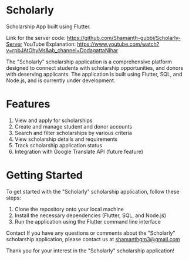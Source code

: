 # Scholarly

Scholarship App built using Flutter.

Link for the server code: https://github.com/Shamanth-gubbi/Scholarly-Server
YouTube Explanation: https://www.youtube.com/watch?v=rpbJAtOhyMs&ab_channel=DodagattaNihar

The "Scholarly" scholarship application is a comprehensive platform designed to connect students with scholarship opportunities, and donors with deserving applicants. The application is built using Flutter, SQL, and Node.js, and is currently under development.

# Features
1. View and apply for scholarships
2. Create and manage student and donor accounts
3. Search and filter scholarships by various criteria
4. View scholarship details and requirements
5. Track scholarship application status
6. Integration with Google Translate API (future feature)

# Getting Started
To get started with the "Scholarly" scholarship application, follow these steps:

1. Clone the repository onto your local machine
2. Install the necessary dependencies (Flutter, SQL, and Node.js)
3. Run the application using the Flutter command line interface

Contact
If you have any questions or comments about the "Scholarly" scholarship application, please contact us at shamanthgm3@gmail.com

Thank you for your interest in the "Scholarly" scholarship application!

